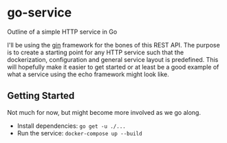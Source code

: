 # go-service
Outline of a simple HTTP service in Go

I'll be using the [gin](https://github.com/gin-gonic/gin) framework for the bones of this REST API. The purpose is to create
a starting point for any HTTP service such that the dockerization, configuration and general service layout is predefined.
This will hopefully make it easier to get started or at least be a good example of what a service using the echo framework
might look like.

## Getting Started
Not much for now, but might become more involved as we go along.
* Install dependencies: `go get -u ./...`
* Run the service: `docker-compose up --build`
